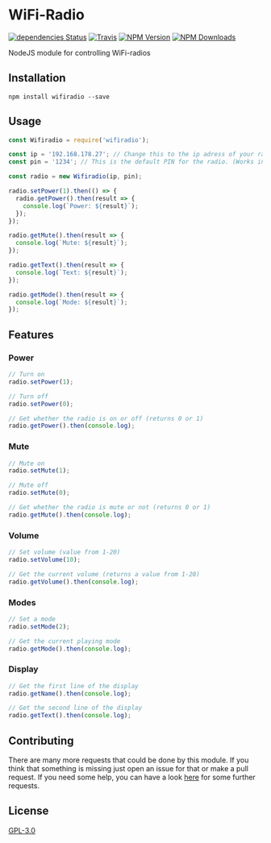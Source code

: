 # WiFi-Radio

[![dependencies Status](https://david-dm.org/ent8r/wifiradio/status.svg)](https://david-dm.org/ent8r/wifiradio) [![Travis](https://travis-ci.org/ENT8R/wifiradio.svg?branch=master)](https://travis-ci.org/ENT8R/wifiradio) [![NPM Version](http://img.shields.io/npm/v/wifiradio.svg)](https://www.npmjs.org/package/wifiradio) [![NPM Downloads](https://img.shields.io/npm/dm/wifiradio.svg)](https://www.npmjs.org/package/wifiradio)

NodeJS module for controlling WiFi-radios

## Installation

```
npm install wifiradio --save
```

## Usage

```javascript
const Wifiradio = require('wifiradio');

const ip = '192.168.178.27'; // Change this to the ip adress of your radio
const pin = '1234'; // This is the default PIN for the radio. (Works in most cases)

const radio = new Wifiradio(ip, pin);

radio.setPower(1).then(() => {
  radio.getPower().then(result => {
    console.log(`Power: ${result}`);
  });
});

radio.getMute().then(result => {
  console.log(`Mute: ${result}`);
});

radio.getText().then(result => {
  console.log(`Text: ${result}`);
});

radio.getMode().then(result => {
  console.log(`Mode: ${result}`);
});
```

## Features

### Power

```javascript
// Turn on
radio.setPower(1);

// Turn off
radio.setPower(0);

// Get whether the radio is on or off (returns 0 or 1)
radio.getPower().then(console.log);
```

### Mute

```javascript
// Mute on
radio.setMute(1);

// Mute off
radio.setMute(0);

// Get whether the radio is mute or not (returns 0 or 1)
radio.getMute().then(console.log);
```

### Volume

```javascript
// Set volume (value from 1-20)
radio.setVolume(10);

// Get the current volume (returns a value from 1-20)
radio.getVolume().then(console.log);
```

### Modes

```javascript
// Set a mode
radio.setMode(2);

// Get the current playing mode
radio.getMode().then(console.log);
```

### Display

```javascript
// Get the first line of the display
radio.getName().then(console.log);

// Get the second line of the display
radio.getText().then(console.log);
```

## Contributing

There are many more requests that could be done by this module. If you think that something is missing just open an issue for that or make a pull request. If you need some help, you can have a look [here](https://github.com/flammy/fsapi/blob/master/FSAPI.md) for some further requests.

## License

[GPL-3.0](https://github.com/ENT8R/wifiradio/blob/master/LICENSE)
